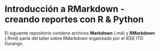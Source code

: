 # Introducción a RMarkdown - creando reportes con R & Python

El siguiente repositorio contiene archivos **Markdown** (.md) y **RMarkdown** (.Rmd) parte del taller sobre RMarkdown 
organizado por el IEEE ITD Durango.
